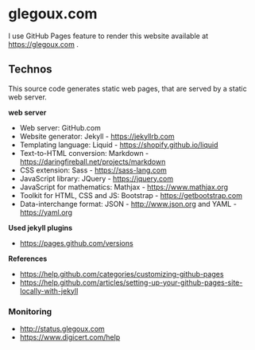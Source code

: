# glegoux.com

I use GitHub Pages feature to render this website available at https://glegoux.com .

## Technos

This source code generates static web pages, that are served by a static web server.

**web server**

- Web server: GitHub.com
- Website generator: Jekyll - https://jekyllrb.com
- Templating language: Liquid - https://shopify.github.io/liquid
- Text-to-HTML conversion: Markdown - https://daringfireball.net/projects/markdown
- CSS extension: Sass - https://sass-lang.com
- JavaScript library: JQuery - https://jquery.com
- JavaScript for mathematics: Mathjax - https://www.mathjax.org
- Toolkit for HTML, CSS and JS: Bootstrap - https://getbootstrap.com
- Data-interchange format: JSON - http://www.json.org and YAML - https://yaml.org

**Used jekyll plugins**

- https://pages.github.com/versions

**References**

- https://help.github.com/categories/customizing-github-pages
- https://help.github.com/articles/setting-up-your-github-pages-site-locally-with-jekyll

### Monitoring

- http://status.glegoux.com
- https://www.digicert.com/help

